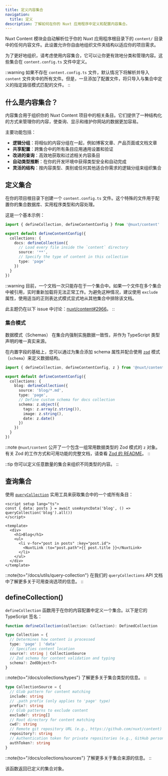 ```yaml
---
title: 定义内容集合
navigation:
  title: 定义
description: 了解如何在你的 Nuxt 应用程序中定义和配置内容集合。
---
```


Nuxt Content 模块会自动解析位于你的 Nuxt 应用程序根目录下的 `content/` 目录中的任何内容文件。此设置允许你自由地组织文件夹结构以适应你的项目需求。

为了更好地组织，请考虑使用内容集合，它可以让你更有效地分类和管理内容。这些集合在 `content.config.ts` 文件中定义。

::warning
如果不存在 `content.config.ts` 文件，默认情况下将解析并导入 `content` 文件夹中的所有文件。但是，一旦添加了配置文件，将只导入与集合中定义的指定路径模式匹配的文件。
::

## 什么是内容集合？

内容集合用于组织你的 Nuxt Content 项目中的相关条目。它们提供了一种结构化的方式来管理你的内容，使查询、显示和维护你网站的数据更加容易。

主要功能包括：

- **逻辑分组**：将相似的内容分组在一起，例如博客文章、产品页面或文档文章
- **共享配置**：跨集合中的所有条目应用通用设置和验证
- **改进的查询**：高效地获取和过滤相关内容条目
- **自动类型推断**：在你的开发环境中获得类型安全和自动完成
- **灵活的结构**：按内容类型、类别或任何其他适合你需求的逻辑分组来组织集合

## 定义集合

在你的项目根目录下创建一个 `content.config.ts` 文件。这个特殊的文件用于配置你的集合数据库、实用程序类型和内容处理。

这是一个基本示例：

```ts [content.config.ts]
import { defineCollection, defineContentConfig } from '@nuxt/content'

export default defineContentConfig({
  collections: {
    docs: defineCollection({
      // Load every file inside the `content` directory
      source: '**',
      // Specify the type of content in this collection
      type: 'page'
    })
  }
})
```

::warning
目前，一个文档一次只能存在于一个集合中。如果一个文件在多个集合中被引用，实时重新加载将无法正常工作。为避免这种情况，建议使用 `exclude` 属性，使用适当的正则表达式模式显式地从其他集合中排除该文档。

此主题仍在以下 issue 中讨论：[nuxt/content#2966](https://github.com/nuxt/content/issues/2966)。
::

### 集合模式

数据模式（Schemas） 在集合内强制实施数据一致性，并作为 TypeScript 类型声明的唯一真实来源。

在内置字段的基础上，您可以通过为集合添加 schema 属性并配合使用 [`zod`](https://zod.dev) 模式（`schema`）来定义数据结构。

```ts [content.config.ts]
import { defineCollection, defineContentConfig, z } from '@nuxt/content'

export default defineContentConfig({
  collections: {
    blog: defineCollection({
      source: 'blog/*.md',
      type: 'page',
      // Define custom schema for docs collection
      schema: z.object({
        tags: z.array(z.string()),
        image: z.string(),
        date: z.date()
      })
    })
  }
})
```

::note
`@nuxt/content` 公开了一个包含一组常用数据类型的 Zod 模式的 `z` 对象。有关 Zod 的工作方式和可用功能的完整文档，请查看 [Zod 的 README](https://github.com/colinhacks/zod)。
::

::tip
你可以定义任意数量的集合来组织不同类型的内容。
::

## 查询集合

使用 [`queryCollection`](/docs/utils/query-collection) 实用工具来获取集合中的一个或所有条目：

```vue [pages/blog.vue]
<script setup lang="ts">
const { data: posts } = await useAsyncData('blog', () => queryCollection('blog').all())
</script>

<template>
  <div>
    <h1>Blog</h1>
    <ul>
      <li v-for="post in posts" :key="post.id">
        <NuxtLink :to="post.path">{{ post.title }}</NuxtLink>
      </li>
    </ul>
  </div>
</template>
```

::note{to="/docs/utils/query-collection"}
在我们的 `queryCollections` API 文档中了解更多关于可用查询选项的信息。
::

## defineCollection()

`defineCollection` 函数用于在你的内容配置中定义一个集合。以下是它的 TypeScript 签名：

```ts
function defineCollection(collection: Collection): DefinedCollection

type Collection = {
  // Determines how content is processed
  type: 'page' | 'data'
  // Specifies content location
  source?: string | CollectionSource
  // Zod schema for content validation and typing
  schema?: ZodObject<T>
}
```

::note{to="/docs/collections/types"}
了解更多关于集合类型的信息。
::

```ts
type CollectionSource = {
  // Glob pattern for content matching
  include: string
  // .path prefix (only applies to 'page' type)
  prefix?: string
  // Glob patterns to exclude content
  exclude?: string[]
  // Root directory for content matching
  cwd?: string
  // Remote git repository URL (e.g., https://github.com/nuxt/content)
  repository?: string
  // Authentication token for private repositories (e.g., GitHub personal access token)
  authToken?: string
}
```

::note{to="/docs/collections/sources"}
了解更多关于集合来源的信息。
::

该函数返回已定义的集合对象。

